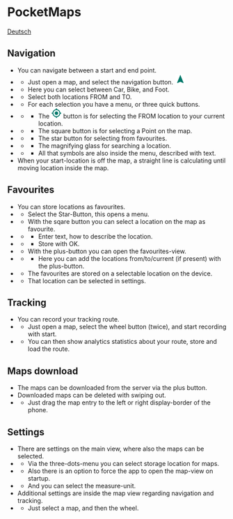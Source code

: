 # PocketMaps

[Deutsch](https://github.com/junjunguo/PocketMaps/blob/master/documentation/index-de.md)

## Navigation
- You can navigate between a start and end point.
- - Just open a map, and select the navigation button. ![](../PocketMaps/app/src/main/res/drawable-mdpi/ic_navigation_black_24dp.png)
- - Here you can select between Car, Bike, and Foot.
- - Select both locations FROM and TO.
- - For each selection you have a menu, or three quick buttons.
- - - The ![](../PocketMaps/app/src/main/res/drawable-mdpi/ic_my_location_dark_24dp.png) button is for selecting the FROM location to your current location.
- - - The square button is for selecting a Point on the map.
- - - The star button for selecting from favourites.
- - - The magnifying glass for searching a location.
- - - All that symbols are also inside the menu, described with text.
- When your start-location is off the map, a straight line is calculating until moving location inside the map.

## Favourites
- You can store locations as favourites.
- - Select the Star-Button, this opens a menu.
- - With the sqare button you can select a location on the map as favourite.
- - - Enter text, how to describe the location.
- - - Store with OK.
- - With the plus-button you can open the favourites-view.
- - - Here you can add the locations from/to/current (if present) with the plus-button.
- - The favourites are stored on a selectable location on the device.
- - That location can be selected in settings.

## Tracking
- You can record your tracking route.
- - Just open a map, select the wheel button (twice), and start recording with start.
- - You can then show analytics statistics about your route, store and load the route.

## Maps download
- The maps can be downloaded from the server via the plus button.
- Downloaded maps can be deleted with swiping out.
- - Just drag the map entry to the left or right display-border of the phone.

## Settings
- There are settings on the main view, where also the maps can be selected.
- - Via the three-dots-menu you can select storage location for maps.
- - Also there is an option to force the app to open the map-view on startup.
- - And you can select the measure-unit.
- Additional settings are inside the map view regarding navigation and tracking.
- - Just select a map, and then the wheel.
